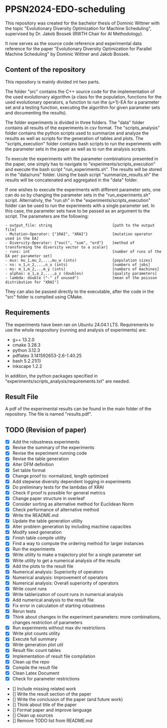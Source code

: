 # PPSN2024-EDO-scheduling

This repository was created for the bachelor thesis of Dominic Wittner with the topic "Evolutionary Diversity Optimization for Machine Scheduling", supervised by Dr. Jakob Bossek (RWTH Chair for AI Methodology).

It now serves as the source code reference and experimental data reference for the paper "Evolutionary Diversity Optimization for Parallel Machine Scheduling" by Dominic Wittner and Jakob Bossek.

## Content of the repository

This repository is mainly divided int two parts. 

The folder "src" contains the C++ source code for the implementation of the used evolutionary algorithm (a class for the population, functions for the used evolutionary operators, a function to run the (µ+1)-EA for a parameter set and a testing function, executing the algorithm for given parameter sets and documenting the results).

The folder experiments is divided in three folders. The "data" folder contains all results of the experiments in csv format. The "scripts_analysis" folder contains the python scripts used to summarize and analyze the results as well as scripts for the generation of tables and plots. The "scripts_execution" folder contains bash scripts to run the experiments with the parameter sets in the paper as well as to run the analysis scripts.

To execute the experiments with the parameter combinations presented in the paper, one simply has to navigate to "experiments/scripts_execution" and execute the bash script "run_experiments.sh". The results will be stored in the "data/runs" folder. Using the bash script "summarize_results.sh" the results will be concatenated and aggregated in the "data" folder.

If one wishes to execute the experiments with different parameter sets, one can do so by changing the parameter sets in the "run_experiments.sh" script. Alternativly, the "run.sh" in the "experiments/scripts_execution" folder can be used to run the experiments with a single parameter set. In this case, the parameter sets have to be passed as an argument to the script. The parameters are the following:

    - output_file: string                           [path to the output file]
    - Mutation-Operator: {"1RAI", "XRAI"}           [mutation operator used in the EA]
    - Diversity-Operator: {"eucl", "sum", "ord"}    [method of transforming the diversity vector to a scalar]
    - runs: int                                     [number of runs of the EA per parameter set]
    - mus: mu_1,mu_2,...,mu_w (ints)                [population sizes]
    - ns: n_1,n_2,...,n_x (ints)                    [numbers of jobs]
    - ms: m_1,m_2,...m_y (ints)                     [numbers of machines]
    - alphas: a_1,a_2,...,a_z (doubles)             [quality parameters]
    - lambda: double ("-" if unused")               [mean of the poisson distribution for "XRAI"]

They can also be passed directly to the executable, after the code in the "src" folder is complied using CMake.

## Requirements

The experiments have been ran on Ubuntu 24.04.1 LTS.
Requirements to use the whole respository (running and analysis of experiments) are:

- g++ 13.2.0
- cmake 3.28.3
- python 3.12.3
- pdflatex 3.141592653-2.6-1.40.25
- bash 5.2.21(1)
- inkscape 1.2.2

In addition, the python packages specified in "experiments/scripts_analysis/requirements.txt" are needed.

## Result File
A pdf of the experimental results can be found in the main folder of the repository. The file is named "results.pdf".

## TODO (Revision of paper)

- [x] Add the robustness experiments
- [x] Revise the summary of the experiments
- [x] Revise the experiment running code
- [x] Revise the table generation
- [x] Alter DFM definition
- [x] Set table format
- [x] Change proof to: normalized, length optimized
- [x] Add stepwise diversity dependent logging in experiments
- [x] Do preliminary tests for the lambdas of XRAI
- [x] Check if proof is possible for general metrics
- [x] Change paper structure in overleaf
- [x] Consider sorting as alternative method for Euclidean Norm
- [x] Check performance of alternative method
- [x] Write the README.md
- [x] Update the table generation utility
- [x] Alter problem generation by including machine capacities
- [x] Modify seed generation
- [x] Finish table compile utility
- [x] Find a way to compute the ordering method for larger instances
- [x] Run the experiments
- [x] Write utility to make a trajectory plot for a single parameter set
- [x] Write utility to get a numerical analysis of the results
- [x] Add the plots to the result file
- [x] Numerical analysis: Superiority of operators
- [x] Numerical analysis: Improvement of operators
- [x] Numerical analysis: Overall superiority of operators
- [x] Write count runs
- [x] Write tablerization of count runs in numerical analysis
- [x] Add numerical analysis to the result file
- [x] Fix error in calculation of starting robustness
- [x] Rerun tests
- [x] Think about changes in the experiment parameters: more combinations, changes restriction of parameters
- [x] Run experiments without max div restrictions
- [x] Write plot counts utility
- [x] Execute full summary
- [x] Write generation plot util
- [x] Result file: count tables
- [x] Implementation of result file compilation
- [x] Clean up the repo
- [x] Compile the result file
- [x] Clean Latex Document
- [x] Check for parameter restrictions
- [] Include missing related work
- [] Write the result section of the paper
- [] Write the conclusion of the paper (and future work)
- [] Think about title of the paper
- [] Format paper and improve language
- [] Clean up sources
- [] Remove TODO list from README.md
